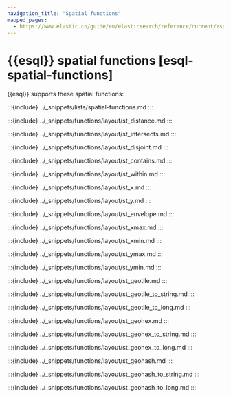 ```yaml
---
navigation_title: "Spatial functions"
mapped_pages:
  - https://www.elastic.co/guide/en/elasticsearch/reference/current/esql-functions-operators.html#esql-spatial-functions
---
```


# {{esql}} spatial functions [esql-spatial-functions]

{{esql}} supports these spatial functions:

:::{include} ../_snippets/lists/spatial-functions.md
:::


:::{include} ../_snippets/functions/layout/st_distance.md
:::

:::{include} ../_snippets/functions/layout/st_intersects.md
:::

:::{include} ../_snippets/functions/layout/st_disjoint.md
:::

:::{include} ../_snippets/functions/layout/st_contains.md
:::

:::{include} ../_snippets/functions/layout/st_within.md
:::

:::{include} ../_snippets/functions/layout/st_x.md
:::

:::{include} ../_snippets/functions/layout/st_y.md
:::

:::{include} ../_snippets/functions/layout/st_envelope.md
:::

:::{include} ../_snippets/functions/layout/st_xmax.md
:::

:::{include} ../_snippets/functions/layout/st_xmin.md
:::

:::{include} ../_snippets/functions/layout/st_ymax.md
:::

:::{include} ../_snippets/functions/layout/st_ymin.md
:::

:::{include} ../_snippets/functions/layout/st_geotile.md
:::

:::{include} ../_snippets/functions/layout/st_geotile_to_string.md
:::

:::{include} ../_snippets/functions/layout/st_geotile_to_long.md
:::

:::{include} ../_snippets/functions/layout/st_geohex.md
:::

:::{include} ../_snippets/functions/layout/st_geohex_to_string.md
:::

:::{include} ../_snippets/functions/layout/st_geohex_to_long.md
:::

:::{include} ../_snippets/functions/layout/st_geohash.md
:::

:::{include} ../_snippets/functions/layout/st_geohash_to_string.md
:::

:::{include} ../_snippets/functions/layout/st_geohash_to_long.md
:::
